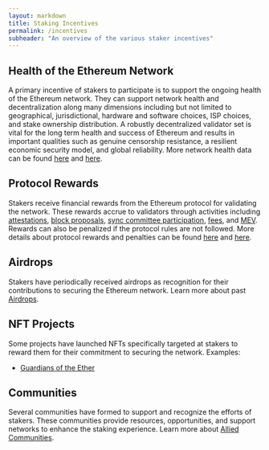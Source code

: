 ```yaml
---
layout: markdown
title: Staking Incentives
permalink: /incentives
subheader: "An overview of the various staker incentives"
---
```


## Health of the Ethereum Network

A primary incentive of stakers to participate is to support the ongoing health of the Ethereum network. They can support network health and decentralization along many dimensions including but not limited to geographical, jurisdictional, hardware and software choices, ISP choices, and stake ownership distribution. A robustly decentralized validator set is vital for the long term health and success of Ethereum and results in important qualities such as genuine censorship resistance, a resilient economic security model, and global reliability. More network health data can be found [here](https://ethernodes.org/) and [here](https://explorer.rated.network/network).

## Protocol Rewards

Stakers receive financial rewards from the Ethereum protocol for validating the network. These rewards accrue to validators through activities including [attestations](https://ethereum.org/en/developers/docs/consensus-mechanisms/pos/attestations/), [block proposals](https://ethereum.org/en/developers/docs/consensus-mechanisms/pos/block-proposal/), [sync committee participation](https://ethereum.org/en/glossary/#sync-committee), [fees](https://ethereum.org/en/developers/docs/gas/), and [MEV](https://ethereum.org/en/developers/docs/mev/). Rewards can also be penalized if the protocol rules are not followed. More details about protocol rewards and penalties can be found [here](https://docs.ethstaker.org/rewards/chain-rewards) and [here](https://ethereum.org/en/developers/docs/consensus-mechanisms/pos/rewards-and-penalties/).

## Airdrops

Stakers have periodically received airdrops as recognition for their contributions to securing the Ethereum network. Learn more about past [Airdrops](/airdrops).

## NFT Projects

Some projects have launched NFTs specifically targeted at stakers to reward them for their commitment to securing the network.
Examples:

- [Guardians of the Ether](https://www.etherguardians.xyz/)

## Communities

Several communities have formed to support and recognize the efforts of stakers. These communities provide resources, opportunities, and support networks to enhance the staking experience. Learn more about [Allied Communities](/staking-communities).
